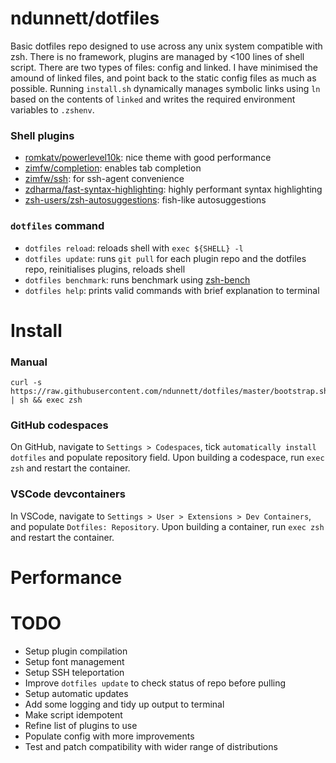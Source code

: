 # ndunnett/dotfiles
Basic dotfiles repo designed to use across any unix system compatible with zsh. There is no framework, plugins are managed by <100 lines of shell script. There are two types of files: config and linked. I have minimised the amound of linked files, and point back to the static config files as much as possible. Running `install.sh` dynamically manages symbolic links using `ln` based on the contents of `linked` and writes the required environment variables to `.zshenv`.

### Shell plugins
- [romkatv/powerlevel10k](https://github.com/romkatv/powerlevel10k): nice theme with good performance
- [zimfw/completion](https://github.com/zimfw/completion): enables tab completion
- [zimfw/ssh](https://github.com/zimfw/ssh): for ssh-agent convenience
- [zdharma/fast-syntax-highlighting](https://github.com/zdharma/fast-syntax-highlighting): highly performant syntax highlighting
- [zsh-users/zsh-autosuggestions](https://github.com/zsh-users/zsh-autosuggestions): fish-like autosuggestions

### `dotfiles` command
- `dotfiles reload`: reloads shell with `exec ${SHELL} -l`
- `dotfiles update`: runs `git pull` for each plugin repo and the dotfiles repo, reinitialises plugins, reloads shell
- `dotfiles benchmark`: runs benchmark using [zsh-bench](https://github.com/romkatv/zsh-bench)
- `dotfiles help`: prints valid commands with brief explanation to terminal

# Install
### Manual
    curl -s https://raw.githubusercontent.com/ndunnett/dotfiles/master/bootstrap.sh | sh && exec zsh
### GitHub codespaces
On GitHub, navigate to `Settings > Codespaces`, tick `automatically install dotfiles` and populate repository field. Upon building a codespace, run `exec zsh` and restart the container.
### VSCode devcontainers
In VSCode, navigate to `Settings > User > Extensions > Dev Containers`, and populate `Dotfiles: Repository`. Upon building a container, run `exec zsh` and restart the container.

# Performance

# TODO
- Setup plugin compilation
- Setup font management
- Setup SSH teleportation
- Improve `dotfiles update` to check status of repo before pulling
- Setup automatic updates
- Add some logging and tidy up output to terminal
- Make script idempotent
- Refine list of plugins to use
- Populate config with more improvements
- Test and patch compatibility with wider range of distributions
